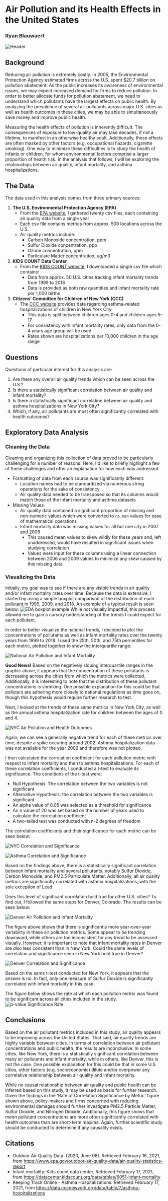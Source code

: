 # Air Pollution and its Health Effects in the United States
### Ryan Blauwaert
![Header](./images/header_photo.jpeg)

## Background

Reducing air pollution is extremely costly. In 2005, the Environmental Protection Agency estimated firms across the U.S. spent $20.7 billion on pollution abatement. As the public increases its awareness of environmental issues, we may expect increased demand for firms to reduce pollution. In order to better allocate funds for pollution abatement, we need to understand which pollutants have the largest effects on public health. By analyzing the prevalence of several air pollutants across major U.S. cities as well as health outcomes in these cities, we may be able to simultaneously save money and improve public health.

Measuring the health effects of pollution is inherently difficult. The consequences of exposure to low-quality air may take decades, if not a lifetime, to manifest in an otherwise healthy adult. Additionally, these effects are often masked by other factors (e.g. occupational hazards, cigarette smoking). One way to minimize these difficulties is to study the health of infants or children, for whom environmental factors comprise a larger proportion of health risk. In the analysis that follows, I will be exploring the relationships between air quality, infant mortality, and asthma hospitalizations. 

## The Data
The data used in this analysis comes from three primary sources:
1. **The U.S. Environmental Protection Agency (EPA)**
    - From the [EPA website](https://www.epa.gov/outdoor-air-quality-data/air-quality-statistics-report), I gathered twenty csv files, each containing air quality data from a single year
    - Each csv file contains metrics from approx. 500 locations across the U.S.
    - Air quality metrics include:
        - Carbon Monoxide concentration, ppm
        - Sulfur Dioxide concentration, ppb
        - Ozone concentration, ppm
        - Particulate Matter concentration, ug/m</sup>3</sup>
2. **KIDS COUNT Data Center**
    - From the [KIDS COUNT website](https://datacenter.kidscount.org/data/tables/6051-infant-mortality?loc=1&loct=3#detailed/3/10,55-56,58-61,64-77,79-84,86,88-94,96-109,9428-9429/false/37,871,870,573,869,36,868,867,133,38/any/12718,12719), I downloaded a single csv file which contains:
        - Data from approx. 50 U.S. cities tracking infant mortality trends from 1999 to 2018
        - Data is provided as both raw quantities and infant mortality rate per 1,000 births
3. **Citizens' Committee for Children of New York (CCC)**
    - The [CCC website](https://data.cccnewyork.org/data/table/7/asthma-hospitalizations#7/12/20/a/a) provides data regarding asthma-related hospitalizations of children in New York City
        - This data is split between children ages 0-4 and children ages 5-17
        - For consistency with infant mortality rates, only data from the 0-4 years age group will be used
        - Rates shown are hospitalizations per 10,000 children in the age range

## Questions
Questions of particular interest for this analysis are:
1. Are there any overall air quality trends which can be seen across the U.S.?
2. Is there a statistically significant correlation between air quality and infant mortality?
3. Is there a statistically significant correlation between air quality and asthma hospitalizations in New York City?
4. Which, if any, air pollutants are most often significantly correlated with health outcomes?

## Exploratory Data Analysis
### Cleaning the Data

Cleaning and organizing this collection of data proved to be particularly challenging for a number of reasons. Here, I'd like to briefly highlight a few of these challenges and offer an explanation for how each was addressed. 
- Formatting of data from each source was significantly different: 
    - Location names had to be standardized via numerous string operations for the sake of consistency 
    - Air quality data needed to be transposed so that its columns would match those of the infant mortality and asthma datasets
- Missing Values
    - Air quality data contained a significant proportion of missing and non-numeric values which were converted to `np.nan` values for ease of mathematical operations
    - Infant mortality data was missing values for all but one city in 2007 and 2008
        - This caused mean values to skew wildly for these years and, left unaddressed, would have resulted in significant issues when studying correlation
        - Values were input for these columns using a linear connection between 2006 and 2009 values to minimize any skew caused by this missing data

### Visualizing the Data
Initially, my goal was to see if there are any visible trends in air quality and/or infant mortality rates over time. Because the data is extensive, I started by using a simple boxplot comparison of the distribution of each pollutant in 1999, 2009, and 2018. An example of a typical result is seen below:
![EDA boxplot example](./images/eda_boxplot_example.png)
While not visually impactful, this process allowed me to gain a cursory understanding of the trends I could expect for each pollutant.

In order to better visualize the national trends, I decided to plot the concentrations of pollutants as well as infant mortality rates over the twenty years from 1999 to 2018. I used the 25th, 50th, and 75th percentiles for each metric, plotted together to show the interquartile range:

![National Air Pollution and Infant Mortality](./images/interquartile.png)

**Good News!**
Based on the negatively sloping interquartile ranges in the graphic above, it appears that the concentration of these pollutants is decreasing across the cities from which the metrics were collected. Additionally, it is interesting to note that the distribution of these pollutant concentrations is shrinking. One possible explanation for this could be that polluters are adhering more closely to national regulations as time goes on, though this hypothesis would require further research to test.

Next, I looked at the trends of these same metrics in New York City, as well as the annual asthma hospitalization rate for children between the ages of 0 and 4.

![NYC Air Pollution and Health Outcomes](./images/nyc_plots.png)

Again, we can see a generally negative trend for each of these metrics over time, despite a spike occuring around 2002. Asthma hospitalization data was not available for the year 2002 and therefore was not plotted. 

I then calculated the correlation coefficient for each pollution metric with respect to infant mortality and then to asthma hospitalizations. For each of these correlation coefficients, I conducted a t-test to evaluate its significance. The conditions of the t-test were:
- Null Hypothesis: The correlation between the two variables is not significant
- Alternative Hypothesis: the correlation between the two variables is significant
- An alpha value of 0.05 was selected as a threshold for significance
- An n value of 20 was set based on the number of years used to calculate the correlation coefficient
- A two-tailed test was conducted with n-2 degrees of freedom

The correlation coefficients and their significance for each metric can be seen below:

![NYC Correlation and Significance](./images/nyc_corr_sig.png)

![Asthma Correlation and Significance](./images/asthma_corr_sig.png)

Based on the findings above, there is a statistically significant correlation between infant mortality and several pollutants, notably Sulfur Dioxide, Carbon Monoxide, and PM2.5 Particulate Matter. Additionally, all air quality metrics are significantly correlated with asthma hospitalizations, with the sole exception of Lead. 

Does this level of significant correlation hold true for other U.S. cities? To find out, I followed the same steps for Denver, Colorado. The results can be seen below:

![Denver Air Pollution and Infant Mortality](./images/denver.png)

The figure above shows that there is significantly more year-over-year variability in these air pollution metrics. Some appear to be trending downward, while others are too inconsistent for any trend to be assessed visually. However, it is important to note that infant mortality rates in Denver are *also* less consistent than in New York. Could the same levels of correlation and significance seen in New York hold true in Denver?

![Denver Correlation and Significance](./images/denver_corr_sig.png)

Based on the same t-test conducted for New York, it appears that the answer is no. In fact, only one measure of Sulfur Dioxide is significantly correlated with infant mortality in this case. 

The figure below shows the rate at which each pollution metric was found to be significant across all cities included in the study.
![p-value Significance Rate](./images/corr_sig_rates.png)


## Conclusions

Based on the air pollutant metrics included in this study, air quality appears to be improving across the United States. That said, air quality trends are highly variable between cities. In terms of correlation between air pollutant concentrations and public health, the results are inconclusive. In some cities, like New York, there is a statistically significant correlation between many air pollutants and infant mortality, while in others, like Denver, this is not the case. One possible explanation for this could be that in some U.S. cities, other factors (e.g. socioeconomic) dilute and/or overpower any correlative relationship between air quality and infant mortality. 

While no causal relationship between air quality and public health can be inferred based on this study, it may be used as basis for further research. Given the findings in the 'Rate of Correlation Significance by Metric' figure shown above, policy-makers and firms concerned with reducing environmental damages should further investigate PM2.5 Particle Matter, Sulfur Dioxide, and Nitrogen Dioxide. Additionally, this figure shows that *mean* pollutant concentrations are more often significantly correlated with health outcomes than are short-term maxima. Again, further scientific study should be conducted to determine if any causality exists. 

## Citations
- Outdoor Air Quality Data. (2020, June 08). Retrieved February 16, 2021, from https://www.epa.gov/outdoor-air-quality-data/air-quality-statistics-report
- Infant mortality: Kids count data center. Retrieved February 17, 2021, from https://datacenter.kidscount.org/data/tables/6051-infant-mortality
- Keeping Track Online - Asthma Hospitalizations. Retrieved February 17, 2021, from https://data.cccnewyork.org/data/table/7/asthma-hospitalizations